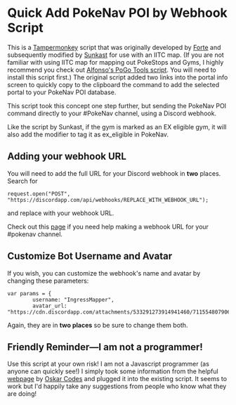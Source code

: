 # Quick Add PokeNav POI by Webhook Script

This is a [Tampermonkey](https://www.tampermonkey.net/) script that was originally developed by [Forte](https://github.com/pkmngots/iitc-plugins) and subsequently modified by [Sunkast](https://gist.github.com/sunkast/f38961398f91b7a31e4d29e46dd1264a) for use with an IITC map. (If you are not familiar with using IITC map for mapping out PokeStops and Gyms, I highly recommend you check out [Alfonso's PoGo Tools script](https://gitlab.com/AlfonsoML/pogo-s2/-/wikis/How-to-add-new-PoI-to-your-city). You will need to install this script first.) The original script added two links into the portal info screen to quickly copy to the clipboard the command to add the selected portal to your PokeNav POI database.

This script took this concept one step further, but sending the PokeNav POI command directly to your #PokeNav channel, using a Discord webhook.

Like the script by Sunkast, if the gym is marked as an EX eligible gym, it will also add the modifier to tag it as ex_eligible in PokeNav.

## Adding your webhook URL

You will need to add the full URL for your Discord webhook in **two** places. Search for
```
request.open("POST", "https://discordapp.com/api/webhooks/REPLACE_WITH_WEBHOOK_URL");
```
and replace with your webhook URL.

Check out this [page](https://support.discord.com/hc/en-us/articles/228383668-Intro-to-Webhooks?page=1) if you need help making a webhook URL for your #pokenav channel.

## Customize Bot Username and Avatar

If you wish, you can customize the webhook's name and avatar by changing these parameters:
```
var params = {
        username: "IngressMapper",
        avatar_url: "https://cdn.discordapp.com/attachments/533291273914941460/711554807906959411/IngressMapper.jpg",
```
Again, they are in **two places** so be sure to change them both.

## Friendly Reminder—I am not a programmer!

Use this script at your own risk! I am not a Javascript programmer (as anyone can quickly see!) I simply took some information from the helpful [webpage](https://dev.to/oskarcodes/send-automated-discord-messages-through-webhooks-using-javascript-1p01) by [Oskar Codes](https://github.com/oskar-codes) and plugged it into the existing script. It seems to work but I'd happily take any suggestions from people who know what they are doing!
